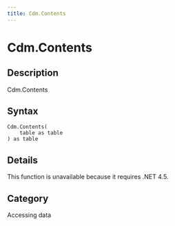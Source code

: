 ```yaml
---
title: Cdm.Contents
---
```


# Cdm.Contents


## Description

Cdm.Contents


## Syntax

```powerquery
Cdm.Contents(
    table as table
) as table
```


## Details

This function is unavailable because it requires .NET 4.5.



## Category
Accessing data
